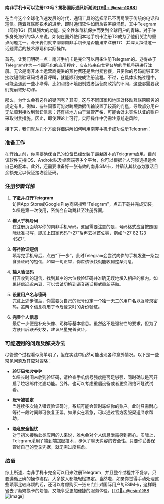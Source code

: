 **南非手机卡可以注册TG吗？揭秘国际通讯新潮流[[TG💪+ @esim1088](https://t.me/s/esim1088)]**

在当今这个全球化飞速发展的时代，通讯工具的选择早已不再局限于传统的电话和短信。随着互联网技术的进步，即时通讯软件如雨后春笋般涌现，其中Telegram（简称TG）因其强大的功能、安全性和隐私保护而受到全球用户的青睐。对于许多身处海外的华人来说，如何在国外使用本地手机卡注册TG成为了他们关注的重点问题之一。今天我们就来聊聊南非手机卡是否能用来注册TG，并深入探讨这一话题背后的技术原理和实际操作。

首先，让我们明确一点：南非手机卡是完全可以用来注册Telegram的。这得益于Telegram作为一个国际化的应用程序，它支持来自世界各地的手机号码进行注册。无论是南非本土运营商提供的预付费还是后付费套餐，只要你的号码能够正常接收短信验证码或语音呼叫，就能顺利完成注册流程。不过，在具体实施过程中，可能会遇到一些小障碍，比如网络环境限制或者运营商政策的不同，这些都需要我们提前做好功课。

那么，为什么会有这样的疑问呢？其实，这与不同国家和地区对移动互联网服务的规定有关。例如，有些国家可能对跨境数据传输设置了较高的门槛，导致部分用户无法顺利接收到验证信息；还有些地方由于监管严格，可能会对未实名认证的账户采取封禁措施。因此，即使理论上可行，实际操作中仍需注意规避风险。

接下来，我们就从几个方面详细讲解如何利用南非手机卡成功注册Telegram：

### 准备工作

在开始之前，你需要确保自己的设备已经安装了最新版本的Telegram应用。目前该软件支持iOS、Android以及桌面端等多个平台，你可以根据个人习惯选择适合自己的版本。此外，还需要准备好一张有效的南非SIM卡，并确认其状态为激活且余额充足以保证接收验证码。

### 注册步骤详解

1. **下载并打开Telegram**  
   访问App Store或Google Play商店搜索“Telegram”，点击下载并完成安装。如果是第一次使用，系统会自动跳转至注册界面。

2. **输入手机号码**  
   在注册页面填写你的南非手机号码。这里需要注意的是，号码格式应当按照国际标准书写，即加上国家代码“+27”后再去掉首位零，例如“+27 82 123 4567”。

3. **等待验证短信**  
   填写完手机号后，点击“下一步”。此时Telegram会尝试向你的手机发送一条包含验证码的短信。如果一切正常，你应该很快就能收到这条消息。

4. **输入验证码**  
   打开收到的短信，找到其中的六位数验证码并准确无误地填入相应的框内。如果短信迟迟未到，可以尝试切换到语音通话模式重新获取。

5. **设置用户名与密码**  
   完成上述步骤后，你需要为自己的账号设定一个独一无二的用户名以及登录密码。这两个信息将用于今后登录时的身份验证。

6. **完善个人信息**  
   最后一步便是补充头像、昵称等基本信息。虽然这不是强制性的要求，但为了方便日后联系好友，建议尽量完善资料。

### 可能遇到的问题及解决办法

尽管整个过程看似简单明了，但在实践中仍然可能出现各种意外情况。以下是一些常见问题及其应对策略：

- **验证码接收失败**  
  如果长时间未收到验证码，请检查手机信号强度是否足够强，同时确认是否开启了垃圾邮件过滤功能。另外，也可以考虑重启设备或者更换网络环境试试看。

- **账号被锁定**  
  当连续多次输入错误验证码时，系统可能会暂时冻结你的账户。此时只需耐心等待一段时间即可恢复正常。如果实在着急，可以通过官方客服渠道寻求帮助。

- **隐私安全担忧**  
  对于初次接触此类应用的人来说，难免会对个人信息泄露感到担心。实际上，Telegram采用了端到端加密技术，确保了聊天内容的安全性。只要你妥善保管好自己的登录凭据，就无需过度焦虑。

### 结语

综上所述，南非手机卡完全可以用来注册Telegram，并且整个过程并不复杂。只要遵循正确的操作流程，大多数人都能轻松搞定。当然啦，如果你觉得手动处理这些琐事比较麻烦的话，还可以考虑购买一张专门针对国际用户的ESIM卡，这样既省去了频繁换卡的烦恼，又能享受更加便捷的服务体验。[[TG💪+ @esim1088](https://t.me/s/esim1088) ![Image](https://i.postimg.cc/4NQfJmqS/Snipaste-2025-05-13-00-14-12.png)]